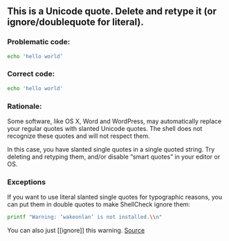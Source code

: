 ## This is a Unicode quote. Delete and retype it (or ignore/doublequote for literal).

### Problematic code:

```sh
echo 'hello world’
```

### Correct code:

```sh
echo 'hello world'
```

### Rationale:

Some software, like OS X, Word and WordPress, may automatically replace your regular quotes with slanted Unicode quotes. The shell does not recognize these quotes and will not respect them.

In this case, you have slanted single quotes in a single quoted string. Try deleting and retyping them, and/or disable “smart quotes” in your editor or OS.

### Exceptions

If you want to use literal slanted single quotes for typographic reasons, you can put them in double quotes to make ShellCheck ignore them:

```sh
printf "Warning: ‘wakeonlan’ is not installed.\\n"
```

You can also just [[ignore]] this warning.
[Source](https://github.com/koalaman/shellcheck/wiki/SC1112)

